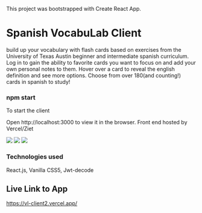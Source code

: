 This project was bootstrapped with Create React App.

# Spanish VocabuLab Client

build up your vocabulary with flash cards based on exercises from the University of Texas Austin beginner and intermediate spanish curriculum. Log in to gain the ability
to favorite cards you want to focus on and add your own personal notes to them. Hover over a card to reveal the english definition and see more options.
Choose from over 180(and counting!) cards in spanish to study!

### npm start

To start the client

Open http://localhost:3000 to view it in the browser.
Front end hosted by Vercel/Ziet

![](public/img/Capture.JPG)
![](public/img/Capture2.JPG)
![](public/img/Capture3.JPG)

### Technologies used

React.js, Vanilla CSS5, Jwt-decode

## Live Link to App

https://vl-client2.vercel.app/
